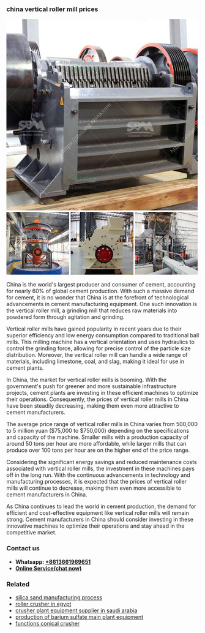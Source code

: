 <h3>china vertical roller mill prices</h3><img src='1704791336.jpg' alt=''><p>China is the world's largest producer and consumer of cement, accounting for nearly 60% of global cement production. With such a massive demand for cement, it is no wonder that China is at the forefront of technological advancements in cement manufacturing equipment. One such innovation is the vertical roller mill, a grinding mill that reduces raw materials into powdered form through agitation and grinding.</p><p>Vertical roller mills have gained popularity in recent years due to their superior efficiency and low energy consumption compared to traditional ball mills. This milling machine has a vertical orientation and uses hydraulics to control the grinding force, allowing for precise control of the particle size distribution. Moreover, the vertical roller mill can handle a wide range of materials, including limestone, coal, and slag, making it ideal for use in cement plants.</p><p>In China, the market for vertical roller mills is booming. With the government's push for greener and more sustainable infrastructure projects, cement plants are investing in these efficient machines to optimize their operations. Consequently, the prices of vertical roller mills in China have been steadily decreasing, making them even more attractive to cement manufacturers.</p><p>The average price range of vertical roller mills in China varies from 500,000 to 5 million yuan ($75,000 to $750,000) depending on the specifications and capacity of the machine. Smaller mills with a production capacity of around 50 tons per hour are more affordable, while larger mills that can produce over 100 tons per hour are on the higher end of the price range. </p><p>Considering the significant energy savings and reduced maintenance costs associated with vertical roller mills, the investment in these machines pays off in the long run. With the continuous advancements in technology and manufacturing processes, it is expected that the prices of vertical roller mills will continue to decrease, making them even more accessible to cement manufacturers in China.</p><p>As China continues to lead the world in cement production, the demand for efficient and cost-effective equipment like vertical roller mills will remain strong. Cement manufacturers in China should consider investing in these innovative machines to optimize their operations and stay ahead in the competitive market.</p><h3>Contact us</h3><ul><li><strong>Whatsapp:&nbsp;<a href="https://wa.me/8613661969651">+8613661969651</a></strong></li><li><a href="https://swt.shibang-china.com/?git&amp;zhl&amp;china vertical roller mill prices"><strong>Online Service(chat now)</strong></a></li></ul><h3>Related</h3><ul><li><a href='silica sand manufacturing process.md'>silica sand manufacturing process</a></li><li><a href='roller crusher in egypt.md'>roller crusher in egypt</a></li><li><a href='crusher plant equipment supplier in saudi arabia.md'>crusher plant equipment supplier in saudi arabia</a></li><li><a href='production of barium sulfate main plant equipment.md'>production of barium sulfate main plant equipment</a></li><li><a href='functions conical crusher.md'>functions conical crusher</a></li></ul>
